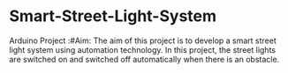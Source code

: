 # Smart-Street-Light-System
Arduino Project
:#Aim:
The aim of this project is to develop a smart street light system using automation technology. In this project, the street lights are switched on and switched off automatically when there is an obstacle.
